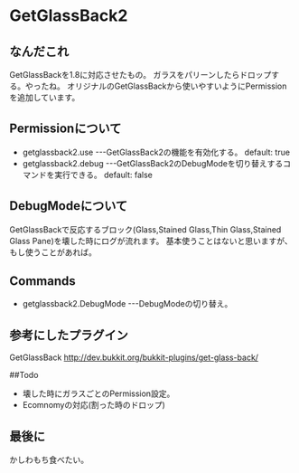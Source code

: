 # GetGlassBack2
## なんだこれ
 GetGlassBackを1.8に対応させたもの。
 ガラスをパリーンしたらドロップする。やったね。
 オリジナルのGetGlassBackから使いやすいようにPermissionを追加しています。

## Permissionについて
- getglassback2.use   ---GetGlassBack2の機能を有効化する。 default: true
- getglassback2.debug ---GetGlassBack2のDebugModeを切り替えするコマンドを実行できる。  default: false

## DebugModeについて
GetGlassBackで反応するブロック(Glass,Stained Glass,Thin Glass,Stained Glass Pane)を壊した時にログが流れます。
基本使うことはないと思いますが、もし使うことがあれば。

## Commands
- getglassback2.DebugMode  ---DebugModeの切り替え。

## 参考にしたプラグイン
GetGlassBack http://dev.bukkit.org/bukkit-plugins/get-glass-back/

##Todo
- 壊した時にガラスごとのPermission設定。
- Ecomnomyの対応(割った時のドロップ)

## 最後に
かしわもち食べたい。
